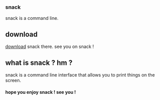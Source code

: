 ### snack
snack is a command line.

## download
[download](https://github.com/chatter-droid/snack/releases/download/v1.0/snack.zip) snack there. see you on snack !

## what is snack ? hm ?
snack is a command line interface that allows you to print things on the screen.

#### hope you enjoy snack ! see you !
